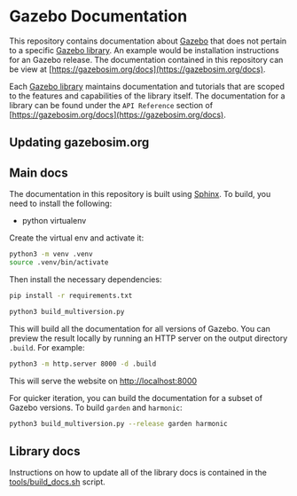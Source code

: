 # Gazebo Documentation

This repository contains documentation about [Gazebo](https://gazebosim.org) that does not pertain to a specific
[Gazebo library](https://gazebosim.org/libs). An example would be
installation instructions for an Gazebo release. The documentation
contained in this repository can be view at
[https://gazebosim.org/docs](https://gazebosim.org/docs).

Each [Gazebo library](https://gazebosim.org/libs) maintains
documentation and tutorials that are scoped to the features and
capabilities of the library itself. The documentation for a library can be
found under the `API Reference` section of [https://gazebosim.org/docs](https://gazebosim.org/docs).

## Updating gazebosim.org

## Main docs

The documentation in this repository is built using [Sphinx](https://www.sphinx-doc.org/).
To build, you need to install the following:

* python virtualenv

Create the virtual env and activate it:

```bash
python3 -m venv .venv
source .venv/bin/activate
```

Then install the necessary dependencies:

```bash
pip install -r requirements.txt
```

```bash
python3 build_multiversion.py
```

This will build all the documentation for all versions of Gazebo.
You can preview the result locally by running an HTTP server on
the output directory `.build`. For example:

```bash
python3 -m http.server 8000 -d .build

```

This will serve the website on <http://localhost:8000>

For quicker iteration, you can build the documentation for a subset
of Gazebo versions. To build `garden` and `harmonic`:

```bash
python3 build_multiversion.py --release garden harmonic
```

## Library docs

Instructions on how to update all of the library docs is contained in the
[tools/build_docs.sh](https://github.com/gazebosim/docs/blob/master/tools/build_docs.sh) script.
